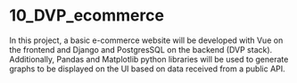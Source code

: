 # 10_DVP_ecommerce
In this project, a basic e-commerce website will be developed with Vue on the frontend and Django and PostgresSQL on the backend (DVP stack). Additionally, Pandas and Matplotlib python libraries will be used to generate graphs to be displayed on the UI based on data received from a public API.  
